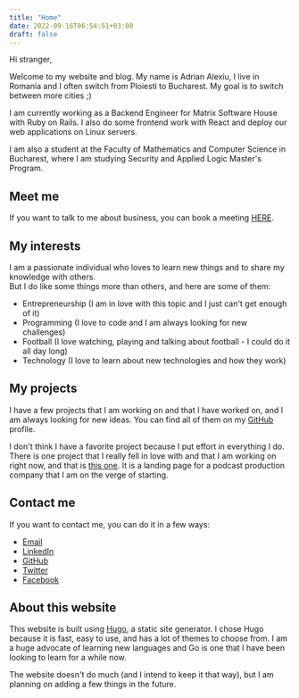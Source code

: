 ```yaml
---
title: "Home"
date: 2022-09-16T06:54:51+03:00
draft: false
---
```


Hi stranger,  

Welcome to my website and blog. My name is Adrian Alexiu, I live in Romania and I often switch from Ploiesti to Bucharest. My goal is to switch between more cities ;) 

I am currently working as a Backend Engineer for Matrix Software House with Ruby on Rails. I also do some frontend work with React and deploy our web applications on Linux servers.

I am also a student at the Faculty of Mathematics and Computer Science in Bucharest, where I am studying Security and Applied Logic Master's Program.

## Meet me

If you want to talk to me about business, you can book a meeting [HERE](https://calendly.com/adialexiu/30min).

## My interests

I am a passionate individual who loves to learn new things and to share my knowledge with others.  
But I do like some things more than others, and here are some of them:
* Entrepreneurship (I am in love with this topic and I just can't get enough of it)
* Programming (I love to code and I am always looking for new challenges)
* Football (I love watching, playing and talking about football - I could do it all day long)
* Technology (I love to learn about new technologies and how they work)

## My projects

I have a few projects that I am working on and that I have worked on, and I am always looking for new ideas. You can find all of them on my [GitHub](https://github.com/alexiuadrian) profile.  

I don't think I have a favorite project because I put effort in everything I do. There is one project that I really fell in love with and that I am working on right now, and that is [this one](https://vreaupodcast.ro). It is a landing page for a podcast production company that I am on the verge of starting.

## Contact me

If you want to contact me, you can do it in a few ways:
* [Email](mailto:adi.alexiu@gmail.com)
* [LinkedIn](https://www.linkedin.com/in/adrian-alexiu/)
* [GitHub](https://github.com/alexiuadrian)
* [Twitter](https://twitter.com/adialexiu)
* [Facebook](https://www.facebook.com/adi.alexiu)

## About this website

This website is built using [Hugo](https://gohugo.io/), a static site generator. I chose Hugo because it is fast, easy to use, and has a lot of themes to choose from. I am a huge advocate of learning new languages and Go is one that I have been looking to learn for a while now.  

The website doesn't do much (and I intend to keep it that way), but I am planning on adding a few things in the future.